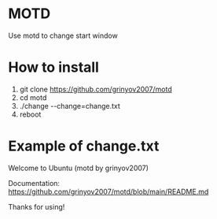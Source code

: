 # MOTD
Use motd to change start window

# How to install
1. git clone https://github.com/grinyov2007/motd
2. cd motd
3. ./change --change=change.txt
4. reboot

# Example of change.txt
Welcome to Ubuntu (motd by grinyov2007)

Documentation:  https://github.com/grinyov2007/motd/blob/main/README.md

Thanks for using!
